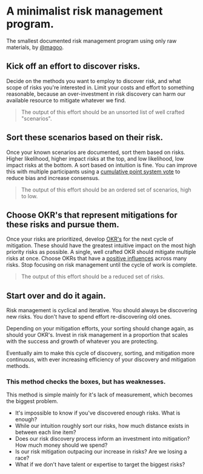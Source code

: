 # A minimalist risk management program.
The smallest documented risk management program using only raw materials, by [@magoo](https://www.twitter.com/magoo).

## Kick off an effort to discover risks.
Decide on the methods you want to employ to discover risk, and what scope of risks you're interested in. Limit your costs and effort to something reasonable, because an over-investment in risk discovery can harm our available resource to mitigate whatever we find.

> The output of this effort should be an unsorted list of well crafted "scenarios".

## Sort these scenarios based on their risk.
Once your known scenarios are documented, sort them based on risks. Higher likelihood, higher impact risks at the top, and low likelihood, low impact risks at the bottom. A sort based on intuition is fine. You can improve this with multiple participants using a [cumulative point system vote](https://en.wikipedia.org/wiki/Cumulative_voting) to reduce bias and increase consensus.

> The output of this effort should be an ordered set of scenarios, high to low.

## Choose OKR's that represent mitigations for these risks and pursue them.
Once your risks are prioritized, develop [OKR's](https://en.wikipedia.org/wiki/OKR) for the next cycle of mitigation. These should have the greatest intuitive impact on the most high priority risks as possible. A single, well crafted OKR should mitigate multiple risks at once. Choose OKRs that have a [positive influences](https://medium.com/starting-up-security/the-five-factors-used-to-secure-systems-7f58be0f447f) across many risks. Stop focusing on risk management until the cycle of work is complete.

> The output of this effort should be a reduced set of risks.

## Start over and do it again.
Risk management is cyclical and iterative. You should always be discovering new risks. You don't have to spend effort re-discovering old ones.

Depending on your mitigation efforts, your sorting should change again, as should your OKR's. Invest in risk management in a proportion that scales with the success and growth of whatever you are protecting.

Eventually aim to make this cycle of discovery, sorting, and mitigation more continuous, with ever increasing efficiency of your discovery and mitigation methods.

### This method checks the boxes, but has weaknesses.
This method is simple mainly for it's lack of measurement, which becomes the biggest problem.

- It's impossible to know if you've discovered enough risks. What is enough?
- While our intuition roughly sort our risks, how much distance exists in between each line item?
- Does our risk discovery process inform an investment into mitigation? How much money should we spend?
- Is our risk mitigation outpacing our increase in risks? Are we losing a race?
- What if we don't have talent or expertise to target the biggest risks?

